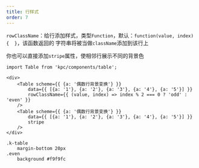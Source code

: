 ```yaml
---
title: 行样式
order: 7
---
```


`rowClassName`：给行添加样式，类型`Function`，默认：`function(value, index) {  }`，该函数返回的
字符串将被当做`className`添加到该行上

你也可以直接添加`stripe`属性，使相邻行展示不同的背景色

```vdt
import Table from 'kpc/components/table';

<div>
    <Table scheme={{ {a: '偶数行背景变换'} }} 
        data={{ [{a: '1'}, {a: '2'}, {a: '3'}, {a: '4'}, {a: '5'}] }} 
        rowClassName={{ (value, index) => index % 2 === 0 ? 'odd' : 'even' }}
    />
    <Table scheme={{ {a: '偶数行背景变换'} }} 
        data={{ [{a: '1'}, {a: '2'}, {a: '3'}, {a: '4'}, {a: '5'}] }} 
        stripe
    />
</div>
```

```styl
.k-table
    margin-bottom 20px
.even
    background #f9f9fc
```







